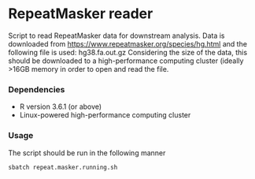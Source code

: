 # RepeatMasker reader
Script to read RepeatMasker data for downstream analysis. Data is downloaded from https://www.repeatmasker.org/species/hg.html and the following file is used: hg38.fa.out.gz
Considering the size of the data, this should be downloaded to a high-performance computing cluster (ideally >16GB memory in order to open and read the file.

### Dependencies
* R version 3.6.1 (or above)
* Linux-powered high-performance computing cluster

### Usage
The script should be run in the following manner
```
sbatch repeat.masker.running.sh
```
